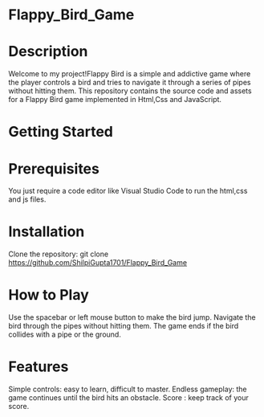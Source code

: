 # Flappy_Bird_Game
# Description
Welcome to my project!Flappy Bird is a simple and addictive game where the player controls a bird and tries to navigate it through a series of pipes without hitting them. This repository contains the source code and assets for a Flappy Bird game implemented in Html,Css and JavaScript.
# Getting Started
# Prerequisites
You just require a code editor like Visual Studio Code to run the html,css and js files.

# Installation
Clone the repository: git clone https://github.com/ShilpiGupta1701/Flappy_Bird_Game

# How to Play
Use the spacebar or left mouse button to make the bird jump.
Navigate the bird through the pipes without hitting them.
The game ends if the bird collides with a pipe or the ground.

# Features
Simple controls: easy to learn, difficult to master.
Endless gameplay: the game continues until the bird hits an obstacle.
Score : keep track of your score.

